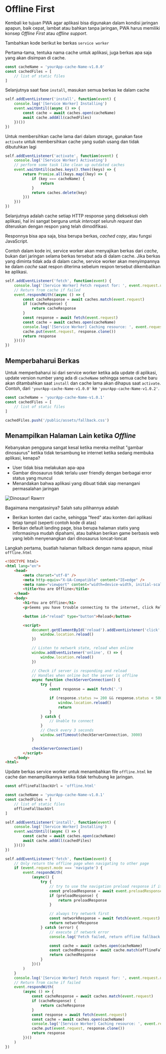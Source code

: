 # Offline First

Kembali ke tujuan PWA agar aplikasi bisa digunakan dalam kondisi jaringan apapun, baik cepat, lambat atau bahkan tanpa jaringan, PWA harus memiliki konsep _Offline First_ atau _offline support_.

Tambahkan kode berikut ke berkas `service worker`

Pertama-tama, tentuka nama cache untuk aplikasi, juga berkas apa saja yang akan disimpan di cache.

```js
const cacheName = 'yourApp-cache-Name-v1.0.0'
const cachedFiles = [
    // list of static files
]
```

Selanjutnya saat fase `install`, masukan semua berkas ke dalam cache

```js
self.addEventListener('install', function(event) {
    console.log('[Service Worker] Installing')
    event.waitUntil((async () => {
        const cache = await caches.open(cacheName)
        await cache.addAll(cachedFiles)
    })())
})
```

Untuk membersihkan cache lama dari dalam storage, gunakan fase `activate` untuk membersihkan cache yang sudah usang dan tidak dibutuhkan lagi

```js
self.addEventListener('activate', function(event) {
    console.log('[Service Worker] Activating')
    // perform some task like clean up outdated caches
    event.waitUntil(caches.keys().then((keys) => {
        return Promise.all(keys.map((key) => {
            if (key === cacheName) {
                return
            }
            return caches.delete(key)
        }))
    }))
})
```

Selanjutnya adalah cache setiap HTTP response yang dieksekusi oleh aplikasi, hal ini sangat berguna untuk _intercept_ seluruh _request_ dan diteruskan dengan respon yang telah dimodifikasi.

Responnya bisa apa saja, bisa berupa berkas, _cached copy_, atau fungsi JavaScript.

Contoh dalam kode ini, service worker akan menyajikan berkas dari _cache_, bukan dari jaringan selama berkas tersebut ada di dalam cache. Jika berkas yang diminta tidak ada di dalam cache, service worker akan menyimpannya ke dalam _cache_ saat respon diterima sebelum respon tersebut dikembalikan ke aplikasi.

```js
self.addEventListener('fetch', function(event) {
    console.log('[Service Worker] Fetch request for: ', event.request.url)
    // Return from cache if failed
    event.respondWith((async () => {
        const cacheResponse = await caches.match(event.request)
        if (cacheResponse) {
            return cacheResponse
        }
        const response = await fetch(event.request)
        const cache = await caches.open(cacheName)
        console.log('[Service Worker] Caching resource: ', event.request.url)
        cache.put(event.request, response.clone())
        return response
    })())
})
```

## Memperbaharui Berkas

Untuk memperbaharui isi dari service worker ketika ada update di aplikasi, update version number yang ada di `cacheName` sehingga semua cache baru akan ditambahkan saat `install` dan cache lama akan dihapus saat `activate`. Contoh, dari `'yourApp-cache-Name-v1.0.0'` ke `'yourApp-cache-Name-v1.0.2'`.

```js
const cacheName = 'yourApp-cache-Name-v1.0.1'
const cachedFiles = [
    // list of static files
]

cachedFiles.push('/public/assets/fallback.css')
```

## Menampilkan Halaman Lain ketika _Offline_

Kebanyakan pengguna sangat kesal ketika mereka melihat "gambar dinosaurus" ketika tidak tersambung ke internet ketika sedang membuka aplikasi, kenapa?
- User tidak bisa melakukan apa-apa
- Gambar dinosaurus tidak terlalu user friendly dengan berbagai error status yang muncul
- Menandakan bahwa aplikasi yang dibuat tidak siap menangani permasalahan jaringan

![Dinosaur! Rawrrr](assets/dinosaur.png)

Bagaimana mengatasinya? Salah satu pilihannya adalah
- Berikan konten dari cache, sehingga "feed" atau konten dari aplikasi tetap tampil (seperti contoh kode di atas)
- Berikan default landing page, bisa berupa halaman statis yang informasinya mudah dipahami, atau bahkan berikan game berbasis web yang lebih menyenangkan dari dinosaurus loncat-loncat

Langkah pertama, buatlah halaman fallback dengan nama apapun, misal `offline.html`

```html
<!DOCTYPE html>
<html lang="en">
    <head>
        <meta charset="utf-8" />
        <meta http-equiv="X-UA-Compatible" content="IE=edge" />
        <meta name="viewport" content="width=device-width, initial-scale=1" />
        <title>You are Offline</title>
    </head>
    <body>
        <h1>You are Offline</h1>
        <p>Seems you have trouble connecting to the internet, click Reload button to reloading</p>

        <button id="reload" type="button">Reload</button>

        <script>
            document.getElementById('reload').addEventListener('click', () => {
                window.location.reload()
            })

            // Listen to network state, reload when online
            window.addEventListener('online', () => {
                window.location.reload()
            })

            // Check if server is responding and reload
            // Handles when online but the server is offline
            async function checkServerConnection() {
                try {
                    const response = await fetch('.')

                    if (response.status >= 200 && response.status < 500) {
                        window.location.reload()
                        return
                    }
                } catch {
                    // Unable to connect
                }
                // Check every 3 seconds
                window.setTimeout(checkServerConnection, 3000)
            }

            checkServerConnection()
        </script>
    </body>
<html>
```

Update berkas service worker untuk menambahkan file `offline.html` ke cache dan menampilkannya ketika tidak terhubung ke jaringan.

```js
const offlineFallbackUrl = 'offline.html'

const cacheName = 'yourApp-cache-Name-v1.0.1'
const cachedFiles = [
    // list of static files
    offlineFallbackUrl
]

self.addEventListener('install', function(event) {
    console.log('[Service Worker] Installing')
    event.waitUntil((async () => {
        const cache = await caches.open(cacheName)
        await cache.addAll(cachedFiles)
    })())
})

self.addEventListener('fetch', function(event) {
    // Only return the offline page when navigating to other page
    if (event.request.mode === 'navigate') {
        event.respondWith(
            (async() {
                try {
                    // try to use the navigation preload response if it's supported.
                    const preloadResponse = await event.preloadResponse
                    if (preloadResponse) {
                        return preloadResponse
                    }

                    // always try network first
                    const networkResponse = await fetch(event.request)
                    return networkResponse
                } catch (error) {
                    // execute if network error
                    console.log('Fetch failed, return offline fallback page', error)

                    const cache = await caches.open(cacheName)
                    const cachedResponse = await cache.match(offlineFallbackUrl)
                    return cachedResponse
                }
            })()
        )
    }
    console.log('[Service Worker] Fetch request for: ', event.request.url)
    // Return from cache if failed
    event.respondWith(
        (async () => {
            const cacheResponse = await caches.match(event.request)
            if (cacheResponse) {
                return cacheResponse
            }
            const response = await fetch(event.request)
            const cache = await caches.open(cacheName)
            console.log('[Service Worker] Caching resource: ', event.request.url)
            cache.put(event.request, response.clone())
            return response
        })()
    )
})
```